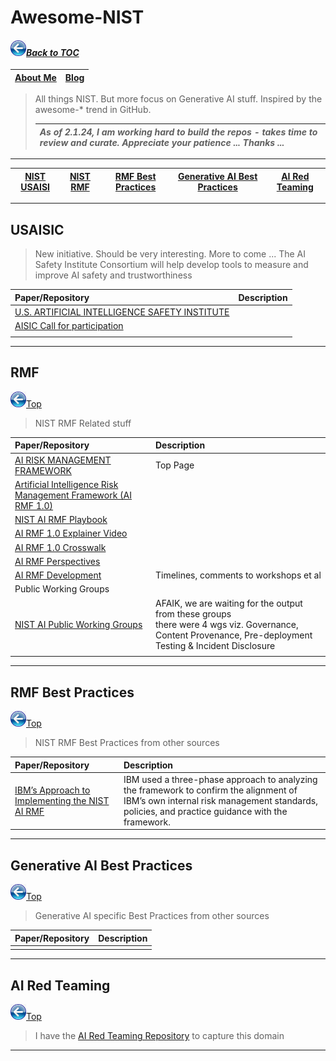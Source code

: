 # Awesome-NIST
#### _[<img src="images/back_button_2.png" width="25" height="25">Back to TOC](https://github.com/xsankar/Awesome-Awesome-LLM)_
>
| [About Me](https://ksankar.medium.com/about-me-the-pitter-patter-of-small-feats-de22f4c36ea6) | [Blog](https://ksankar.medium.com) |
| :- | :- |
> All things NIST. But more focus on Generative AI stuff. Inspired by the awesome-* trend in GitHub.
>
> |***As of 2.1.24, I am working hard to build the repos - takes time to review and curate. Appreciate your patience ... Thanks ...***|
> | :- |
> 
***
>
| [NIST USAISI](#usaisi) | [NIST RMF](#rmf) | [RMF Best Practices](#rmf-best-practices) | [Generative AI Best Practices](#generative-ai-best-practices) | [AI Red Teaming](#ai-red-teaming) |
| :-: | :-: | :-: | :-: | :-: |
---
## USAISIC
> New initiative. Should be very interesting. More to come ...
> The AI Safety Institute Consortium will help develop tools to measure and improve AI safety and trustworthiness
>
| Paper/Repository | Description | 
| :- | :- |
| [U.S. ARTIFICIAL INTELLIGENCE SAFETY INSTITUTE](https://www.nist.gov/artificial-intelligence/artificial-intelligence-safety-institute) |  |
| [AISIC Call for participation](https://www.nist.gov/news-events/news/2023/11/nist-seeks-collaborators-consortium-supporting-artificial-intelligence) | |
| | |
---
## RMF
[<img src="images/back_button_2.png" width="25" height="25">Top](#back-to-toc)
> NIST RMF Related stuff
> 
| Paper/Repository | Description | 
| :- | :- |
| [AI RISK MANAGEMENT FRAMEWORK](https://www.nist.gov/itl/ai-risk-management-framework) | Top Page |
| [Artificial Intelligence Risk Management Framework (AI RMF 1.0)](https://nvlpubs.nist.gov/nistpubs/ai/NIST.AI.100-1.pdf) | |
| [NIST AI RMF Playbook](https://airc.nist.gov/AI_RMF_Knowledge_Base/Playbook) |  |
| [AI RMF 1.0 Explainer Video](https://www.nist.gov/video/introduction-nist-ai-risk-management-framework-ai-rmf-10-explainer-video) | |
| [AI RMF 1.0 Crosswalk](https://www.nist.gov/itl/ai-risk-management-framework/crosswalks-nist-artificial-intelligence-risk-management-framework) | |
| [AI RMF Perspectives](https://www.nist.gov/itl/ai-risk-management-framework/perspectives-about-nist-artificial-intelligence-risk-management) | |
| [AI RMF Development](https://www.nist.gov/itl/ai-risk-management-framework/ai-rmf-development)| Timelines, comments to workshops et al|
| Public Working Groups | |
| [NIST AI Public Working Groups](https://airc.nist.gov/generative_ai_wg) | AFAIK, we are waiting for the output from these groups <br> there were 4 wgs viz. Governance, Content Provenance, Pre-deployment Testing & Incident Disclosure|
| | |
***
## RMF Best Practices
[<img src="images/back_button_2.png" width="25" height="25">Top](#back-to-toc)
> NIST RMF Best Practices from other sources
> 
| Paper/Repository | Description | 
| :- | :- |
| [IBM’s Approach to Implementing the NIST AI RMF](https://www.ibm.com/policy/ibms-approach-to-implementing-the-nist-ai-rmf/) | IBM used a three-phase approach to analyzing the framework to confirm the alignment of IBM’s own internal risk management standards, policies, and practice guidance with the framework. |
***
## Generative AI Best Practices
[<img src="images/back_button_2.png" width="25" height="25">Top](#back-to-toc)
> Generative AI specific Best Practices from other sources
> 
| Paper/Repository | Description | 
| :- | :- |
| |  |
***
## AI Red Teaming
[<img src="images/back_button_2.png" width="25" height="25">Top](#back-to-toc)
> I have the [AI Red Teaming Repository](https://github.com/xsankar/AI-Red-Teaming) to capture this domain
---

